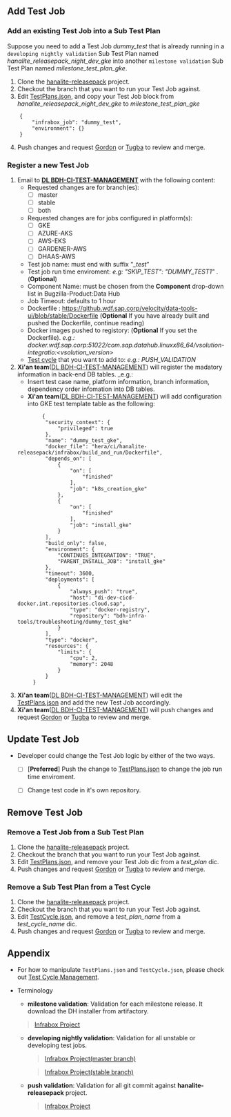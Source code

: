 
## Add Test Job
### Add an existing Test Job into a Sub Test Plan
Suppose you need to add a Test Job _dummy_test_ that is already running in a `developing nightly validation` Sub Test Plan named _hanalite_releasepack_night_dev_gke_ into another `milestone validation` Sub Test Plan named _milestone_test_plan_gke_. 
1. Clone the [hanalite-releasepack](https://git.wdf.sap.corp/plugins/gitiles/hanalite-releasepack/) project.
2. Checkout the branch that you want to run your Test Job against.
3. Edit [TestPlans.json](https://git.wdf.sap.corp/plugins/gitiles/hanalite-releasepack/+/master/TestCycleConfiguration/TestPlans.json), and copy your Test Job block from _hanalite_releasepack_night_dev_gke_ to _milestone_test_plan_gke_
```
    {
        "infrabox_job": "dummy_test",
        "environment": {}
    }
```
4. Push changes and request [Gordon](gordon.gaumnitz@sap.com) or [Tugba](tugba.bodrumlu@sap.com) to review and merge.  

### Register a new Test Job

1. Email to [**DL BDH-CI-TEST-MANAGEMENT**](mailto:DL_5D312A41FFBDC902798EEC25@global.corp.sap) with the following content:
     - Requested changes are for branch(es):
       - [ ] master
       - [ ] stable
       - [ ] both
    - Requested changes are for jobs configured in platform(s):
      - [ ]  GKE
      - [ ]  AZURE-AKS
      - [ ]  AWS-EKS
      - [ ]  GARDENER-AWS
      - [ ]  DHAAS-AWS
    - Test job name: must end with suffix "_\_test_"
    - Test job run time enviroment: _e.g: "SKIP_TEST": "DUMMY_TEST1"_ .(**Optional**)
    - Component Name: must be chosen from the **Component** drop-down list in Bugzilla-Product:Data Hub 
    -	Job Timeout: defaults to 1 hour
    -  Dockerfile : https://github.wdf.sap.corp/velocity/data-tools-ui/blob/stable/Dockerfile (**Optional** If you have already built and pushed the Dockerfile, continue reading)
    -  Docker images pushed to registory: (**Optional** If you set the Dockerfile). _e.g.: docker.wdf.sap.corp:51022/com.sap.datahub.linuxx86_64/vsolution-integratio:<vsolution_version>_
    - [Test cycle](https://git.wdf.sap.corp/plugins/gitiles/hanalite-releasepack/+/master/TestCycleConfiguration/TestCycle.json) that you want to add to: _e.g.: PUSH_VALIDATION_
2. **Xi'an team**([DL BDH-CI-TEST-MANAGEMENT](mailto:DL_5D312A41FFBDC902798EEC25@global.corp.sap)) will register the madatory information in back-end DB tables. 
   _e.g.: 
   - Insert test case name, platform information, branch information, dependency order infomation into DB tables.
   - **Xi'an team**([DL BDH-CI-TEST-MANAGEMENT](mailto:DL_5D312A41FFBDC902798EEC25@global.corp.sap)) will add configuration into GKE test template table as the following:
   ```
           {
            "security_context": {
                "privileged": true
            },
            "name": "dummy_test_gke",
            "docker_file": "hera/ci/hanalite-releasepack/infrabox/build_and_run/Dockerfile",
            "depends_on": [
                {
                    "on": [
                        "finished"
                    ],
                    "job": "k8s_creation_gke"
                },
                {
                    "on": [
                        "finished"
                    ],
                    "job": "install_gke"
                }
            ],
            "build_only": false,
            "environment": {
                "CONTINUES_INTEGRATION": "TRUE",
                "PARENT_INSTALL_JOB": "install_gke"
            },
            "timeout": 3600,
            "deployments": [
                {
                    "always_push": "true",
                    "host": "di-dev-cicd-docker.int.repositories.cloud.sap",
                    "type": "docker-registry",
                    "repository": "bdh-infra-tools/troubleshooting/dummy_test_gke"
                }
            ],
            "type": "docker",
            "resources": {
                "limits": {
                    "cpu": 2,
                    "memory": 2048
                }
            }
        }
   ```
3. **Xi'an team**([DL BDH-CI-TEST-MANAGEMENT](mailto:DL_5D312A41FFBDC902798EEC25@global.corp.sap)) will edit the [TestPlans.json](https://git.wdf.sap.corp/plugins/gitiles/hanalite-releasepack/+/master/TestCycleConfiguration/TestPlans.json) and add the new Test Job accordingly.
4. **Xi'an team**([DL BDH-CI-TEST-MANAGEMENT](mailto:DL_5D312A41FFBDC902798EEC25@global.corp.sap)) will push changes and request [Gordon](gordon.gaumnitz@sap.com) or [Tugba](tugba.bodrumlu@sap.com) to review and merge.   

## Update Test Job
- Developer could change the Test Job logic by either of the two ways.
    - [ ] [**Preferred**] Push the change to [TestPlans.json](https://git.wdf.sap.corp/plugins/gitiles/hanalite-releasepack/+/master/TestCycleConfiguration/TestPlans.json) to change the job run time enviroment.
    - [ ] Change test code in it's own repository.


## Remove Test Job

### Remove a Test Job from a Sub Test Plan

1. Clone the [hanalite-releasepack](https://git.wdf.sap.corp/plugins/gitiles/hanalite-releasepack/) project.
2. Checkout the branch that you want to run your Test Job against.
3. Edit [TestPlans.json](https://git.wdf.sap.corp/plugins/gitiles/hanalite-releasepack/+/master/TestCycleConfiguration/TestPlans.json), and remove your Test Job dic from a _test_plan_ dic.
4. Push changes and request [Gordon](gordon.gaumnitz@sap.com) or [Tugba](tugba.bodrumlu@sap.com) to review and merge.  

### Remove a Sub Test Plan from a Test Cycle
1. Clone the [hanalite-releasepack](https://git.wdf.sap.corp/plugins/gitiles/hanalite-releasepack/) project.
2. Checkout the branch that you want to run your Test Job against.
3. Edit [TestCycle.json](https://git.wdf.sap.corp/plugins/gitiles/hanalite-releasepack/+/master/TestCycleConfiguration/TestCycle.json), and remove a _test_plan_name_ from a _test_cycle_name_ dic.
4. Push changes and request [Gordon](gordon.gaumnitz@sap.com) or [Tugba](tugba.bodrumlu@sap.com) to review and merge.


## Appendix
  - For how to manipulate `TestPlans.json` and `TestCycle.json`, please check out [Test Cycle Management](https://git.wdf.sap.corp/plugins/gitiles/hanalite-releasepack/+/master/TestCycleConfiguration/ReadMe.md).
  
  -  Terminology
        - **milestone validation**: Validation for each milestone release. It download the DH installer from artifactory.
        > [Infrabox Project](https://infrabox.datahub.only.sap/dashboard/#/project/milestone_validation)
      - **developing nightly validation**: Validation for all unstable or developing test jobs.
        > [Infrabox Project(master branch)](https://infrabox.datahub.only.sap/dashboard/#/project/Hananlite-Releasepack-nightly-dev-master/) 

        > [Infrabox Project(stable branch)](https://infrabox.datahub.only.sap/dashboard/#/project/Hananlite-Releasepack-nightly-dev)
      - **push validation**: Validation for all git commit against **hanalite-releasepack** project.
        > [Infrabox Project](https://infrabox.datahub.only.sap/dashboard/#/project/hanalite-releasepack/)
